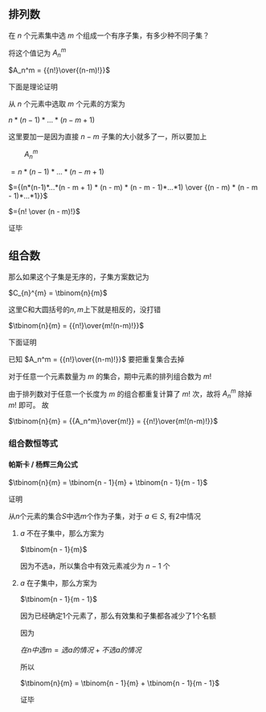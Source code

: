## 排列数

在  $n$ 个元素集中选 $m$ 个组成一个有序子集，有多少种不同子集？

将这个值记为 $A_n^m$

$A_n^m =  {{n!}\over{(n-m)!}}$

下面是理论证明

从 $n$ 个元素中选取 $m$ 个元素的方案为

 $n*(n-1)*...*(n - m + 1)$ 

这里要加一是因为直接 $n-m$ 子集的大小就多了一，所以要加上

$\qquad A_n^m$

$= n*(n-1)*...*(n - m + 1)$ 

$={(n*(n-1)*...*(n - m + 1) * (n - m) * (n - m - 1)*...*1) \over {(n - m) * (n - m - 1)*...*1}}$

$={n! \over (n - m)!}$

证毕

## 组合数

那么如果这个子集是无序的，子集方案数记为

$C_{n}^{m} = \tbinom{n}{m}$ 

这里C和大圆括号的$n,m$上下就是相反的，没打错

$\tbinom{n}{m} = {{n!}\over{m!(n-m)!}}$

下面证明

已知 $A_n^m =  {{n!}\over{(n-m)!}}$ 要把重复集合去掉

对于任意一个元素数量为 $m$ 的集合，期中元素的排列组合数为 $m!$

由于排列数对于任意一个长度为 $m$ 的组合都重复计算了 $m!$ 次，故将 $A_n^m$ 除掉 $m!$ 即可。 故

$\tbinom{n}{m} = {{A_n^m}\over{m!}} = {{n!}\over{m!(n-m)!}}$


### 组合数恒等式

####  帕斯卡 / 杨辉三角公式

$\tbinom{n}{m} = \tbinom{n - 1}{m} + \tbinom{n - 1}{m - 1}$

证明

从$n$个元素的集合$S$中选$m$个作为子集，对于 $a \in S$, 有2中情况

1. $a$ 不在子集中，那么方案为

    $\tbinom{n - 1}{m}$

    因为不选a，所以集合中有效元素减少为 $n-1$ 个

2. $a$ 在子集中，那么方案为

    $\tbinom{n - 1}{m - 1}$

    因为已经确定1个元素了，那么有效集和子集都各减少了1个名额

    因为

    $在n中选m = 选a的情况 + 不选a的情况$

    所以

    $\tbinom{n}{m} = \tbinom{n - 1}{m} + \tbinom{n - 1}{m - 1}$

    证毕